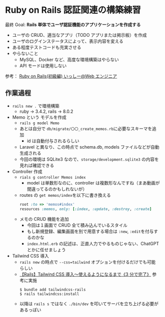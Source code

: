 # Ruby on Rails 認証関連の構築練習

最終 Goal: **Rails 単体でユーザ認証機能のアプリケーションを作成する**

- ユーザの CRUD、適当なアプリ（TODO アプリまたは掲示板）を作成
- ユーザのログインステータスによって、表示内容を変える
- ある程度テストコードも充実させる
- やらないこと
  - MySQL、Docker など、高度な環境構築はやらない
  - API モードは使用しない

参考： [Ruby on Rails(初級編) いっしー@Web エンジニア](https://youtube.com/playlist?list=PLA4Zk0DFNhtFrRXUsnWCpX73szb5KKYun&si=6BYYN5xk_bxFTyh0)

## 作業過程

- `rails new .` で環境構築
  - ruby → 3.4.2, rails → 8.0.2
- Memo という モデルを作成
  - `rails g model Memo`
  - あとは自分で `db/migrate/〇〇_create_memos.rb`に必要なスキーマを追加
    - id は自動付与されるらしい
  - Laravel と異なり、この時点で schema.db, models ファイルなどが自動生成される
  - 今回の環境は SQLite3 なので、`storage/development.sqlite3` の内容を見れば確認できる
- Controller 作成
  - `rials g controller Memos index`
    - model は単数形なのに、controller は複数形なんですね（まあ動画が間違ってるのかもしれないが）
  - routes の `get memos/index`を以下に書き換える
    ```rb
    root :to => 'memos#index'
    resources :memos, only: [:index, :update, :destroy, :create]
    ```
  - メモの CRUD 機能を追加
    - 今回は１画面で CRUD 全て積み込んでいるスタイル
    - もし新規登録、編集画面を別で用意する場合は `:new`, `:edit`を付与するのかな
    - `index.html.erb` の記述は、正直人力でやるものじゃない、ChatGPT とかに任せましょう
- Tailwind CSS 導入
  - `rails new` の時点で `--css=tailwind` オプションを付けるだけでも可能らしい
  - [【Rails】Tailwind CSS 導入〜使えるようになるまで《3 分で完了》](https://qiita.com/dzs/items/76cb174e4fb5867bf5be) 参考に実施
    ```shell
    $ bundle add tailwindcss-rails
    $ rails tailwindcss:install
    ```
  - 以降は `rails s` ではなく `./bin/dev` を叩いてサーバを立ち上げる必要があるっぽい
